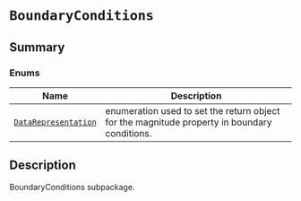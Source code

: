 # `BoundaryConditions`

<a id="summary"></a>

## Summary

### Enums

| Name | Description |
|--------------------------------------------------------------------------------------------------------------------------------------------------------------|------------------------------------------------------------------------------------------------|
| [`DataRepresentation`](DataRepresentation.md#ansys.mechanical.stubs.v242.Ansys.Mechanical.DataModel.MechanicalEnums.BoundaryConditions.DataRepresentation)   | enumeration used to set the return object for the magnitude property in boundary conditions.   |

<a id="description"></a>

## Description

BoundaryConditions subpackage.

<!-- !! processed by numpydoc !! -->

